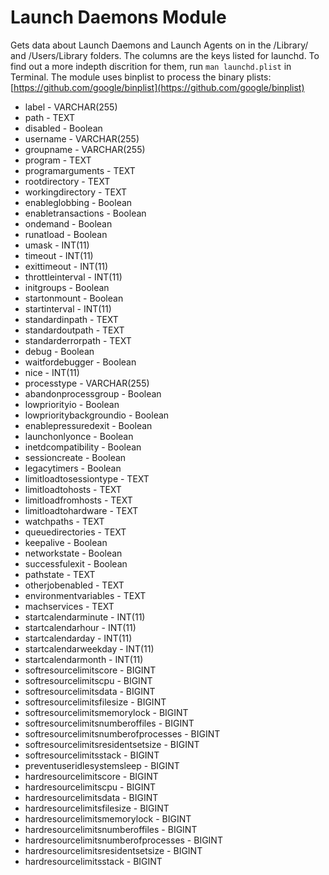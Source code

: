Launch Daemons Module
==============

Gets data about Launch Daemons and Launch Agents on in the /Library/ and /Users/Library folders. The columns are the keys listed for launchd. To find out a more indepth discrition for them, run `man launchd.plist` in Terminal. The module uses binplist to process the binary plists: [https://github.com/google/binplist](https://github.com/google/binplist)


* label - VARCHAR(255)
* path - TEXT
* disabled - Boolean
* username - VARCHAR(255)
* groupname - VARCHAR(255)
* program - TEXT
* programarguments - TEXT
* rootdirectory - TEXT
* workingdirectory - TEXT
* enableglobbing - Boolean
* enabletransactions - Boolean
* ondemand - Boolean
* runatload - Boolean
* umask - INT(11)
* timeout - INT(11)
* exittimeout - INT(11)
* throttleinterval - INT(11)
* initgroups - Boolean
* startonmount - Boolean
* startinterval - INT(11)
* standardinpath - TEXT
* standardoutpath - TEXT
* standarderrorpath - TEXT
* debug - Boolean
* waitfordebugger - Boolean
* nice - INT(11)
* processtype - VARCHAR(255)
* abandonprocessgroup - Boolean
* lowpriorityio - Boolean
* lowprioritybackgroundio - Boolean
* enablepressuredexit - Boolean
* launchonlyonce - Boolean
* inetdcompatibility - Boolean
* sessioncreate - Boolean
* legacytimers - Boolean
* limitloadtosessiontype - TEXT
* limitloadtohosts - TEXT
* limitloadfromhosts - TEXT
* limitloadtohardware - TEXT
* watchpaths - TEXT
* queuedirectories - TEXT
* keepalive - Boolean
* networkstate - Boolean
* successfulexit - Boolean
* pathstate - TEXT
* otherjobenabled - TEXT
* environmentvariables - TEXT
* machservices - TEXT
* startcalendarminute - INT(11)
* startcalendarhour - INT(11)
* startcalendarday - INT(11)
* startcalendarweekday - INT(11)
* startcalendarmonth - INT(11)
* softresourcelimitscore - BIGINT
* softresourcelimitscpu - BIGINT
* softresourcelimitsdata - BIGINT
* softresourcelimitsfilesize - BIGINT
* softresourcelimitsmemorylock - BIGINT
* softresourcelimitsnumberoffiles - BIGINT
* softresourcelimitsnumberofprocesses - BIGINT
* softresourcelimitsresidentsetsize - BIGINT
* softresourcelimitsstack - BIGINT
* preventuseridlesystemsleep - BIGINT
* hardresourcelimitscore - BIGINT
* hardresourcelimitscpu - BIGINT
* hardresourcelimitsdata - BIGINT
* hardresourcelimitsfilesize - BIGINT
* hardresourcelimitsmemorylock - BIGINT
* hardresourcelimitsnumberoffiles - BIGINT
* hardresourcelimitsnumberofprocesses - BIGINT
* hardresourcelimitsresidentsetsize - BIGINT
* hardresourcelimitsstack - BIGINT
